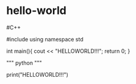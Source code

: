 # hello-world

#C++

#include<iostream>
using namespace std
 
int main(){
    cout << "HELLOWORLD!!!";
    return 0;
}

"""
python
"""

print("HELLOWORLD!!!")
